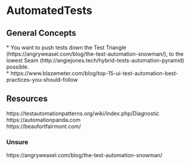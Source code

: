 # AutomatedTests

<H2>General Concepts</H2>
  * You want to push tests down the Test Triangle (https://angryweasel.com/blog/the-test-automation-snowman/), to the lowest Seam (http://angiejones.tech/hybrid-tests-automation-pyramid) possible. <br>
  * https://www.blazemeter.com/blog/top-15-ui-test-automation-best-practices-you-should-follow

<H2>Resources</H2>
https://testautomationpatterns.org/wiki/index.php/Diagnostic <br>
https://automationpanda.com <br>
https://beaufortfairmont.com/

<H3>Unsure</H3>
https://angryweasel.com/blog/the-test-automation-snowman/

